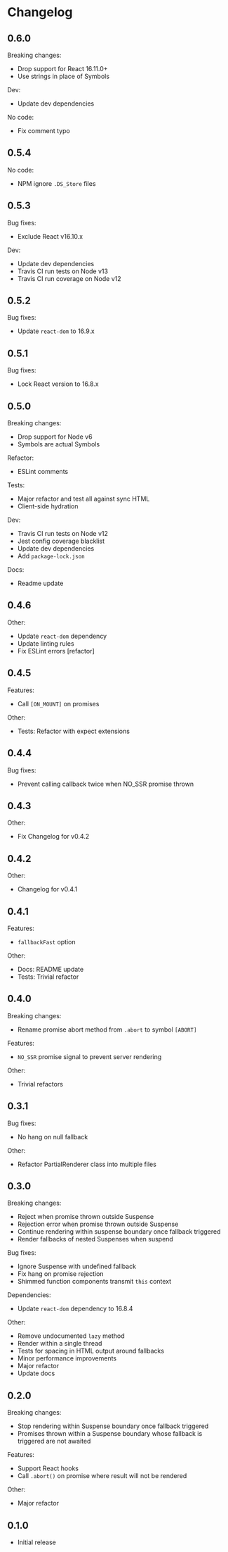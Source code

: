 # Changelog

## 0.6.0

Breaking changes:

* Drop support for React 16.11.0+
* Use strings in place of Symbols

Dev:

* Update dev dependencies

No code:

* Fix comment typo

## 0.5.4

No code:

* NPM ignore `.DS_Store` files

## 0.5.3

Bug fixes:

* Exclude React v16.10.x

Dev:

* Update dev dependencies
* Travis CI run tests on Node v13
* Travis CI run coverage on Node v12

## 0.5.2

Bug fixes:

* Update `react-dom` to 16.9.x

## 0.5.1

Bug fixes:

* Lock React version to 16.8.x

## 0.5.0

Breaking changes:

* Drop support for Node v6
* Symbols are actual Symbols

Refactor:

* ESLint comments

Tests:

* Major refactor and test all against sync HTML
* Client-side hydration

Dev:

* Travis CI run tests on Node v12
* Jest config coverage blacklist
* Update dev dependencies
* Add `package-lock.json`

Docs:

* Readme update

## 0.4.6

Other:

* Update `react-dom` dependency
* Update linting rules
* Fix ESLint errors [refactor]

## 0.4.5

Features:

* Call `[ON_MOUNT]` on promises

Other:

* Tests: Refactor with expect extensions

## 0.4.4

Bug fixes:

* Prevent calling callback twice when NO_SSR promise thrown

## 0.4.3

Other:

* Fix Changelog for v0.4.2

## 0.4.2

Other:

* Changelog for v0.4.1

## 0.4.1

Features:

* `fallbackFast` option

Other:

* Docs: README update
* Tests: Trivial refactor

## 0.4.0

Breaking changes:

* Rename promise abort method from `.abort` to symbol `[ABORT]`

Features:

* `NO_SSR` promise signal to prevent server rendering

Other:

* Trivial refactors

## 0.3.1

Bug fixes:

* No hang on null fallback

Other:

* Refactor PartialRenderer class into multiple files

## 0.3.0

Breaking changes:

* Reject when promise thrown outside Suspense
* Rejection error when promise thrown outside Suspense
* Continue rendering within suspense boundary once fallback triggered
* Render fallbacks of nested Suspenses when suspend

Bug fixes:

* Ignore Suspense with undefined fallback
* Fix hang on promise rejection
* Shimmed function components transmit `this` context

Dependencies:

* Update `react-dom` dependency to 16.8.4

Other:

* Remove undocumented `lazy` method
* Render within a single thread
* Tests for spacing in HTML output around fallbacks
* Minor performance improvements
* Major refactor
* Update docs

## 0.2.0

Breaking changes:

* Stop rendering within Suspense boundary once fallback triggered
* Promises thrown within a Suspense boundary whose fallback is triggered are not awaited

Features:

* Support React hooks
* Call `.abort()` on promise where result will not be rendered

Other:

* Major refactor

## 0.1.0

* Initial release
